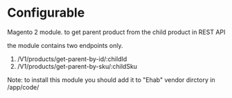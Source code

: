 # Configurable
Magento 2 module. to get parent product from the child product in REST API

the module contains two endpoints only.

1) /V1/products/get-parent-by-id/:childId
2) /V1/products/get-parent-by-sku/:childSku

Note:
to install this module you should add it to "Ehab" vendor dirctory in <root>/app/code/

